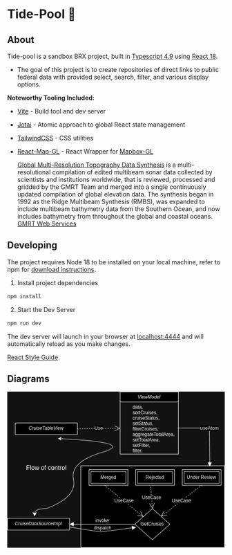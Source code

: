 # Tide-Pool :ocean:

## About

Tide-pool is a sandbox BRX project, built in [Typescript 4.9](https://www.typescriptlang.org) using [React 18](https://reactjs.org/).
- The goal of this project is to create repositories  of direct links to public federal data with provided select, search, filter, and various display options.

**Noteworthy Tooling Included:**

- [Vite](https://github.com/vitejs) - Build tool and dev server
- [Jotai](https://jotai.org/) - Atomic approach to global React state management
- [TailwindCSS](https://tailwindcss.com) - CSS utilities
- [React-Map-GL](https://visgl.github.io/react-map-gl/) - React Wrapper for [Mapbox-GL](https://docs.mapbox.com/mapbox-gl-js)

  [Global Multi-Resolution Topography Data Synthesis](https://www.gmrt.org) is a multi-resolutional compilation of edited multibeam sonar data collected by scientists and institutions worldwide, that is reviewed, processed and gridded by the GMRT Team and merged into a single continuously updated compilation of global elevation data. The synthesis began in 1992 as the Ridge Multibeam Synthesis (RMBS), was expanded to include multibeam bathymetry data from the Southern Ocean, and now includes bathymetry from throughout the global and coastal oceans.   [GMRT Web Services](https://www.gmrt.org/services/index.php)


  
## Developing

The project requires Node 18 to be installed on your local machine, refer to npm for [download instructions](https://docs.npmjs.com/downloading-and-installing-node-js-and-npm).

1. Install project dependencies

```sh
npm install
```

2. Start the Dev Server

```sh
npm run dev
```

The dev server will launch in your browser at [localhost:4444](localhost:4444) and will automatically reload as you make changes.

[React Style Guide](https://mkosir.github.io/typescript-style-guide/#appendix---react)


## Diagrams

  ![image](https://github.com/jph6366/tide-pool/blob/bathy-req/flowofcontrol.drawio.png)

